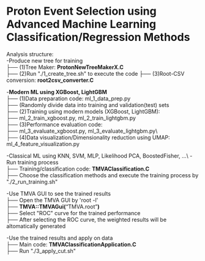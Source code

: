 # Proton Event Selection using Advanced Machine Learning Classification/Regression Methods

Analysis structure:<br/>
-Produce new tree for training\
├── (1)Tree Maker: **ProtonNewTreeMakerX.C** \
├── (2)Run "./1_create_tree.sh" to execute the code
├── (3)Root-CSV conversion: **root2csv_converter.C**

-**Modern ML using XGBoost, LightGBM**\
├── (1)Data preparation code: ml_1_data_prep.py\
├──    (Randomly divide data into training and validation(test) sets    
├── (2)Training using modern models (XGBoost, LightGBM):\
├──    ml_2_train_xgboost.py, ml_2_train_lightgbm.py\
├── (3)Performance evaluation code:\
├──    ml_3_evaluate_xgboost.py, ml_3_evaluate_lightgbm.py\           
├── (4)Data visualization/Dimensionality reduction using UMAP:\
       ml_4_feature_visualization.py
 
-Classical ML using KNN, SVM, MLP, Likelihood PCA, BoostedFisher, ...\ 
-Run training process\
├── Training/classification code: **TMVAClassification.C** \
├── Choose the classification methods and execute the training process by "./2_run_training.sh" 

-Use TMVA GUI to see the trained results\
├── Open the TMVA GUI by 'root -l'\
├── **TMVA::TMVAGui(**“TMVA.root”**)**\
├── Select "ROC" curve for the trained performance\
├── After selecting the ROC curve, the weighted results will be altomatically generated

-Use the trained results and apply on data\
├── Main code: **TMVAClassificationApplication.C**\
├── Run "./3_apply_cut.sh"
